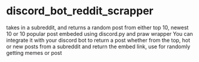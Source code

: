 # discord_bot_reddit_scrapper
takes in a subreddit, and returns a random post from either top 10, newest 10 or 10 popular post embeded using discord.py and praw wrapper
You can integrate it with your discord bot to return a post whether from the top, hot or new posts from a subreddit and return the embed link, use for randomly getting memes
or post
